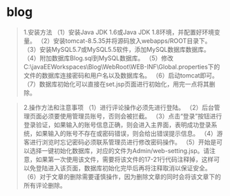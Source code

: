 # blog
> 1.安装方法
（1）安装Java JDK 1.6或Java JDK 1.8环境，并配置好环境变量。
（2）安装tomcat-8.5.35并将源码放入webapps/ROOT目录下。
（3）安装MySQL5.7或MySQL5.5软件，添加MySQL数据库数据库。
（4）附加数据库Blog.sql到MySQL数据库。
（5）修改C:\javaEEWorkspaces\Blog\WebRoot\WEB-INF\Global.properties下的
文件的数据库连接密码和用户名以及数据库名。
（6）启动tomcat即可。
（7）数据库初始化可以直接在set.jsp页面进行初始化，用完一点将其删除。

> 2.操作方法和注意事项
（1）进行评论操作必须先进行登陆。
（2）后台管理页面必须要使用管理员账号，否则会被拦截。
（3）点击“登录”按钮进行登录验证，如果输入的账号信息正确，则会进入主界面，表明成功登录系统，如果输入的账号不存在或密码错误，则会给出错误提示信息。
（4）游客进行浏览时忘记密码必须联系管理员进行修改密码操作。
（5）开始是可以选择一键初始化数据库，对应的文件为Admin/web-setting.jsp。请注意，如果第一次使用该文件，需要将该文件的17-21行代码注释掉，这样可以免登陆进入该页面，数据库初始化完毕后再将注释取消以保证安全。
（6）对于文章的删除需要谨慎操作，因为删除文章的同时会将该文章下的所有评论删除。
